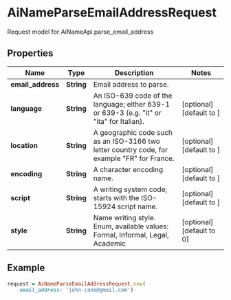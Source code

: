 # AiNameParseEmailAddressRequest

Request model for AiNameApi.parse_email_address

## Properties

Name | Type | Description | Notes
---- | ---- | ----------- | -----
**email_address** |**String** |Email address to parse. |
**language** |**String** |An ISO-639 code of the language; either 639-1 or 639-3 (e.g. \"it\" or \"ita\" for Italian).              |[optional] [default to ]
**location** |**String** |A geographic code such as an ISO-3166 two letter country code, for example \"FR\" for France.              |[optional] [default to ]
**encoding** |**String** |A character encoding name. |[optional] [default to ]
**script** |**String** |A writing system code; starts with the ISO-15924 script name. |[optional] [default to ]
**style** |**String** |Name writing style. Enum, available values: Formal, Informal, Legal, Academic |[optional] [default to 0]

## Example
```ruby
request = AiNameParseEmailAddressRequest.new(
    email_address: 'john-cane@gmail.com')
```
